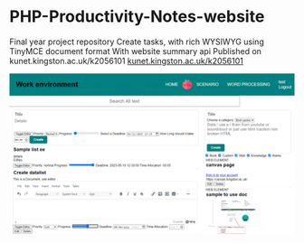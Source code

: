 # PHP-Productivity-Notes-website
Final year project repository Create tasks, with rich WYSIWYG using TinyMCE document format With website summary api 
Published on kunet.kingston.ac.uk/k2056101
[kunet.kingston.ac.uk/k2056101](kunet.kingston.ac.uk/k2056101)

![Home Page](assets/Logged_in_home_page.png)
